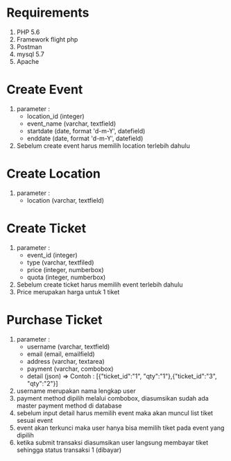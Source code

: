 # Requirements
1. PHP 5.6
2. Framework flight php
3. Postman
4. mysql 5.7
5. Apache


# Create Event
1. parameter	: 
	- location_id (integer)
	- event_name (varchar, textfield)
	- startdate (date, format 'd-m-Y', datefield)
	- enddate (date, format 'd-m-Y', datefield)
2. Sebelum create event harus memilih location terlebih dahulu

# Create Location
1. parameter 	:
	- location (varchar, textfield)

# Create Ticket
1. parameter 	:
	- event_id (integer)
	- type (varchar, textfiled)
	- price (integer, numberbox)
	- quota (integer, numberbox)
2. Sebelum create ticket harus memilih event terlebih dahulu
3. Price merupakan harga untuk 1 tiket

# Purchase Ticket
1. parameter 	:
	- username (varchar, textfield)
	- email (email, emailfield)
	- address (varchar, textarea)
	- payment (varchar, combobox)
	- detail (json) => Contoh : [{"ticket_id":"1", "qty":"1"},{"ticket_id":"3", "qty":"2"}]
2. username merupakan nama lengkap user
3. payment method dipilih melalui combobox, diasumsikan sudah ada master payment method di database
4. sebelum input detail harus memilih event maka akan muncul list tiket sesuai event
5. event akan terkunci maka user hanya bisa memilih tiket pada event yang dipilih
6. ketika submit transaksi diasumsikan user langsung membayar tiket sehingga status transaksi 1 (dibayar)